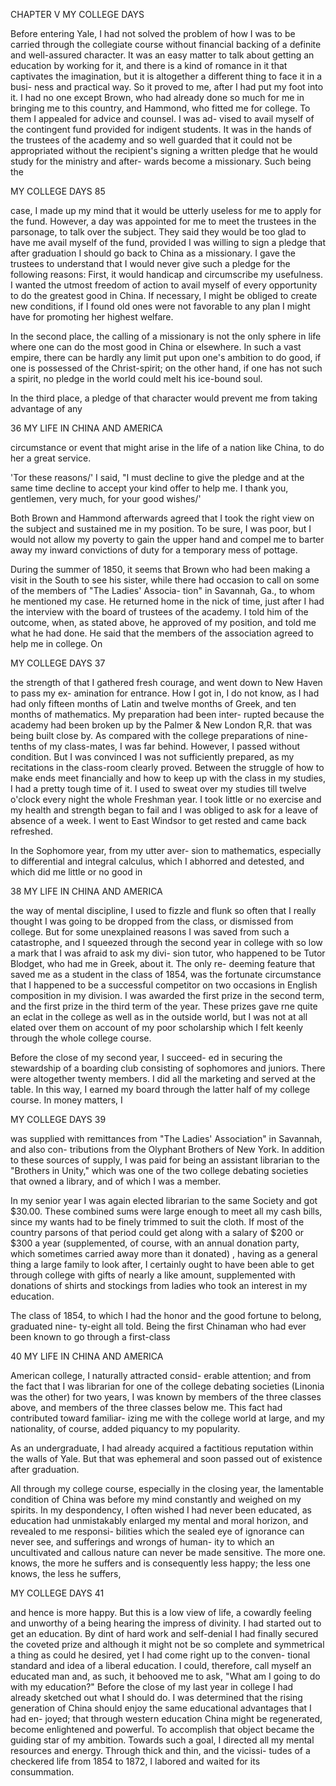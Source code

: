 CHAPTER V 
MY COLLEGE DAYS 

Before entering Yale, I had not solved the 
problem of how I was to be carried through the 
collegiate course without financial backing of a 
definite and well-assured character. It was an 
easy matter to talk about getting an education 
by working for it, and there is a kind of romance 
in it that captivates the imagination, but it is 
altogether a different thing to face it in a busi- 
ness and practical way. So it proved to me, 
after I had put my foot into it. I had no one 
except Brown, who had already done so much 
for me in bringing me to this country, and 
Hammond, who fitted me for college. To them 
I appealed for advice and counsel. I was ad- 
vised to avail myself of the contingent fund 
provided for indigent students. It was in the 
hands of the trustees of the academy and so 
well guarded that it could not be appropriated 
without the recipient's signing a written pledge 
that he would study for the ministry and after- 
wards become a missionary. Such being the 



MY COLLEGE DAYS 85 

case, I made up my mind that it would be 
utterly useless for me to apply for the fund. 
However, a day was appointed for me to meet 
the trustees in the parsonage, to talk over the 
subject. They said they would be too glad to 
have me avail myself of the fund, provided I was 
willing to sign a pledge that after graduation I 
should go back to China as a missionary. I gave 
the trustees to understand that I would never 
give such a pledge for the following reasons: 
First, it would handicap and circumscribe my 
usefulness. I wanted the utmost freedom of 
action to avail myself of every opportunity to 
do the greatest good in China. If necessary, I 
might be obliged to create new conditions, if I 
found old ones were not favorable to any plan I 
might have for promoting her highest welfare. 

In the second place, the calling of a missionary 
is not the only sphere in life where one can do the 
most good in China or elsewhere. In such a vast 
empire, there can be hardly any limit put upon 
one's ambition to do good, if one is possessed of 
the Christ-spirit; on the other hand, if one has 
not such a spirit, no pledge in the world could 
melt his ice-bound soul. 

In the third place, a pledge of that character 
would prevent me from taking advantage of any 



36 MY LIFE IN CHINA AND AMERICA 

circumstance or event that might arise in the 
life of a nation like China, to do her a great 
service. 

'Tor these reasons/' I said, "I must decline 
to give the pledge and at the same time decline 
to accept your kind offer to help me. I thank 
you, gentlemen, very much, for your good 
wishes/' 

Both Brown and Hammond afterwards 
agreed that I took the right view on the subject 
and sustained me in my position. To be sure, 
I was poor, but I would not allow my poverty 
to gain the upper hand and compel me to barter 
away my inward convictions of duty for a 
temporary mess of pottage. 

During the summer of 1850, it seems that 
Brown who had been making a visit in the South 
to see his sister, while there had occasion to call 
on some of the members of "The Ladies' Associa- 
tion" in Savannah, Ga., to whom he mentioned 
my case. He returned home in the nick of time, 
just after I had the interview with the 
board of trustees of the academy. I told him 
of the outcome, when, as stated above, he 
approved of my position, and told me what he 
had done. He said that the members of the 
association agreed to help me in college. On 



MY COLLEGE DAYS 37 

the strength of that I gathered fresh courage, 
and went down to New Haven to pass my ex- 
amination for entrance. How I got in, I do not 
know, as I had had only fifteen months of Latin 
and twelve months of Greek, and ten months of 
mathematics. My preparation had been inter- 
rupted because the academy had been broken up 
by the Palmer & New London R,R. that was 
being built close by. As compared with 
the college preparations of nine-tenths of my 
class-mates, I was far behind. However, I 
passed without condition. But I was convinced 
I was not sufficiently prepared, as my recitations 
in the class-room clearly proved. Between the 
struggle of how to make ends meet financially 
and how to keep up with the class in my studies, 
I had a pretty tough time of it. I used to sweat 
over my studies till twelve o'clock every night 
the whole Freshman year. I took little or no 
exercise and my health and strength began to 
fail and I was obliged to ask for a leave of 
absence of a week. I went to East Windsor to 
get rested and came back refreshed. 

In the Sophomore year, from my utter aver- 
sion to mathematics, especially to differential 
and integral calculus, which I abhorred and 
detested, and which did me little or no good in 



38 MY LIFE IN CHINA AND AMERICA 

the way of mental discipline, I used to fizzle 
and flunk so often that I really thought I was 
going to be dropped from the class, or dismissed 
from college. But for some unexplained reasons 
I was saved from such a catastrophe, and I 
squeezed through the second year in college with 
so low a mark that I was afraid to ask my divi- 
sion tutor, who happened to be Tutor Blodget, 
who had me in Greek, about it. The only re- 
deeming feature that saved me as a student in 
the class of 1854, was the fortunate circumstance 
that I happened to be a successful competitor 
on two occasions in English composition in my 
division. I was awarded the first prize in the 
second term, and the first prize in the third term 
of the year. These prizes gave rne quite an eclat 
in the college as well as in the outside world, 
but I was not at all elated over them on account 
of my poor scholarship which I felt keenly 
through the whole college course. 

Before the close of my second year, I succeed- 
ed in securing the stewardship of a boarding 
club consisting of sophomores and juniors. 
There were altogether twenty members. I did 
all the marketing and served at the table. In 
this way, I earned my board through the latter 
half of my college course. In money matters, I 



MY COLLEGE DAYS 39 

was supplied with remittances from "The 
Ladies' Association" in Savannah, and also con- 
tributions from the Olyphant Brothers of New 
York. In addition to these sources of supply, I 
was paid for being an assistant librarian to the 
"Brothers in Unity," which was one of the two 
college debating societies that owned a library, 
and of which I was a member. 

In my senior year I was again elected librarian 
to the same Society and got $30.00. These 
combined sums were large enough to meet all my 
cash bills, since my wants had to be finely 
trimmed to suit the cloth. If most of the country 
parsons of that period could get along with a 
salary of $200 or $300 a year (supplemented, of 
course, with an annual donation party, which 
sometimes carried away more than it donated) , 
having as a general thing a large family to look 
after, I certainly ought to have been able to get 
through college with gifts of nearly a like 
amount, supplemented with donations of shirts 
and stockings from ladies who took an interest in 
my education. 

The class of 1854, to which I had the honor 
and the good fortune to belong, graduated nine- 
ty-eight all told. Being the first Chinaman who 
had ever been known to go through a first-class 



40 MY LIFE IN CHINA AND AMERICA 

American college, I naturally attracted consid- 
erable attention; and from the fact that I was 
librarian for one of the college debating 
societies (Linonia was the other) for two years, 
I was known by members of the three classes 
above, and members of the three classes below 
me. This fact had contributed toward familiar- 
izing me with the college world at large, and my 
nationality, of course, added piquancy to my 
popularity. 

As an undergraduate, I had already acquired 
a factitious reputation within the walls of Yale. 
But that was ephemeral and soon passed out of 
existence after graduation. 

All through my college course, especially in 
the closing year, the lamentable condition of 
China was before my mind constantly and 
weighed on my spirits. In my despondency, I 
often wished I had never been educated, as 
education had unmistakably enlarged my mental 
and moral horizon, and revealed to me responsi- 
bilities which the sealed eye of ignorance can 
never see, and sufferings and wrongs of human- 
ity to which an uncultivated and callous nature 
can never be made sensitive. The more one. 
knows, the more he suffers and is consequently 
less happy; the less one knows, the less he suffers, 



MY COLLEGE DAYS 41 

and hence is more happy. But this is a low view 
of life, a cowardly feeling and unworthy of a 
being hearing the impress of divinity. I had 
started out to get an education. By dint of hard 
work and self-denial I had finally secured the 
coveted prize and although it might not be so 
complete and symmetrical a thing as could he 
desired, yet I had come right up to the conven- 
tional standard and idea of a liberal education. 
I could, therefore, call myself an educated man 
and, as such, it behooved me to ask, "What am 
I going to do with my education?" Before the 
close of my last year in college I had already 
sketched out what I should do. I was determined 
that the rising generation of China should enjoy 
the same educational advantages that I had en- 
joyed; that through western education China 
might be regenerated, become enlightened and 
powerful. To accomplish that object became the 
guiding star of my ambition. Towards such a 
goal, I directed all my mental resources and 
energy. Through thick and thin, and the vicissi- 
tudes of a checkered life from 1854 to 1872, I 
labored and waited for its consummation. 






